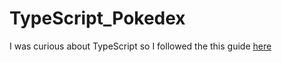 # TypeScript_Pokedex

I was curious about TypeScript so I followed the this guide [here](https://www.freecodecamp.org/news/a-practical-guide-to-typescript-how-to-build-a-pokedex-app-using-html-css-and-typescript/)
